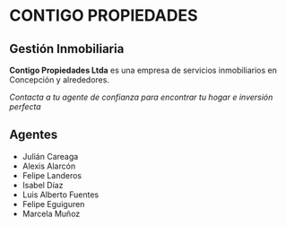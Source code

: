 # CONTIGO PROPIEDADES 

## Gestión Inmobiliaria

**Contigo Propiedades Ltda** es una empresa de servicios inmobiliarios en Concepción y alrededores.

_Contacta a tu agente de confianza para encontrar tu hogar e inversión perfecta_

## Agentes

- Julián Careaga
- Alexis Alarcón
- Felipe Landeros
- Isabel Díaz
- Luis Alberto Fuentes
- Felipe Eguiguren
- Marcela Muñoz
